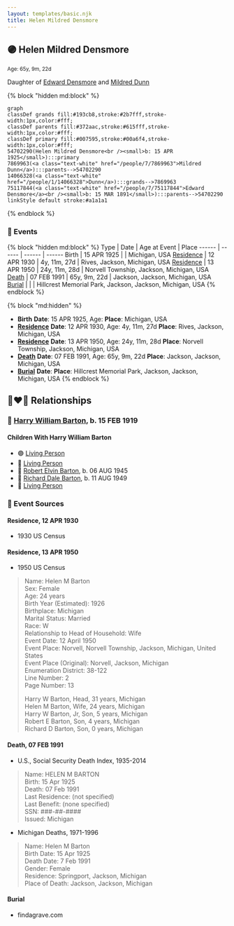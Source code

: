 ```yaml
---
layout: templates/basic.njk
title: Helen Mildred Densmore
---
```

## 🟣 Helen Mildred Densmore
<small>Age: 65y, 9m, 22d</small>

Daughter of [Edward Densmore](/people/7/75117844) and [Mildred Dunn](/people/7/7869963)

{% block "hidden md:block" %}
```mermaid
graph
classDef grands fill:#193cb8,stroke:#2b7fff,stroke-width:1px,color:#fff;
classDef parents fill:#372aac,stroke:#615fff,stroke-width:1px,color:#fff;
classDef primary fill:#007595,stroke:#00a6f4,stroke-width:1px,color:#fff;
54702290(Helen Mildred Densmore<br /><small>b: 15 APR 1925</small>):::primary
7869963(<a class="text-white" href="/people/7/7869963">Mildred Dunn</a>):::parents-->54702290
14066328(<a class="text-white" href="/people/1/14066328">Dunn</a>):::grands-->7869963
75117844(<a class="text-white" href="/people/7/75117844">Edward Densmore</a><br /><small>b: 15 MAR 1891</small>):::parents-->54702290
linkStyle default stroke:#a1a1a1
```
{% endblock %}

### 📆 Events

{% block "hidden md:block" %}
Type | Date | Age at Event | Place
------ | ------ | ------ | ------
Birth | 15 APR 1925 |  | Michigan, USA
[Residence](#event-event-0) | 12 APR 1930 | 4y, 11m, 27d | Rives, Jackson, Michigan, USA
[Residence](#event-event-1) | 13 APR 1950 | 24y, 11m, 28d | Norvell Township, Jackson, Michigan, USA
[Death](#event-event-6) | 07 FEB 1991 | 65y, 9m, 22d | Jackson, Jackson, Michigan, USA
[Burial](#event-event-7) |  |  | Hillcrest Memorial Park, Jackson, Jackson, Michigan, USA
{% endblock %}

{% block "md:hidden" %}
- **Birth**
**Date**: 15 APR 1925, Age:
**Place**: Michigan, USA
- **[Residence](#event-event-0)**
**Date**: 12 APR 1930, Age: 4y, 11m, 27d
**Place**: Rives, Jackson, Michigan, USA
- **[Residence](#event-event-1)**
**Date**: 13 APR 1950, Age: 24y, 11m, 28d
**Place**: Norvell Township, Jackson, Michigan, USA
- **[Death](#event-event-6)**
**Date**: 07 FEB 1991, Age: 65y, 9m, 22d
**Place**: Jackson, Jackson, Michigan, USA
- **[Burial](#event-event-7)**
**Date**:
**Place**: Hillcrest Memorial Park, Jackson, Jackson, Michigan, USA
{% endblock %}

## 👩‍❤️‍👨 Relationships

### 🔵 [Harry William Barton](/people/8/83492690), b. 15 FEB 1919

#### Children With Harry William Barton
* 🟣 [Living Person](/people/9/92410091)
* 🔵 [Living Person](/people/4/42360279)
* 🔵 [Robert Elvin Barton](/people/4/48782300), b. 06 AUG 1945
* 🔵 [Richard Dale Barton](/people/8/81394146), b. 11 AUG 1949
* 🔵 [Living Person](/people/7/7769050)
### 📰 Event Sources

#### <a id="event-event-0"></a> Residence, 12 APR 1930
* 1930 US Census

#### <a id="event-event-1"></a> Residence, 13 APR 1950
* 1950 US Census
>   
  > Name: Helen M Barton  
  > Sex: Female  
  > Age: 24 years  
  > Birth Year (Estimated): 1926  
  > Birthplace: Michigan  
  > Marital Status: Married  
  > Race: W  
  > Relationship to Head of Household: Wife  
  > Event Date: 12 April 1950  
  > Event Place: Norvell, Norvell Township, Jackson, Michigan, United States  
  > Event Place (Original): Norvell, Jackson, Michigan  
  > Enumeration District: 38-122  
  > Line Number: 2  
  > Page Number: 13  
  >   
  > Harry W Barton, Head, 31 years, Michigan  
  > Helen M Barton, Wife, 24 years, Michigan  
  > Harry W Barton, Jr, Son, 5 years, Michigan  
  > Robert E Barton, Son, 4 years, Michigan  
  > Richard D Barton, Son, 0 years, Michigan

#### <a id="event-event-6"></a> Death, 07 FEB 1991
* U.S., Social Security Death Index, 1935-2014
>   
  > Name: HELEN M BARTON  
  > Birth: 15 Apr 1925  
  > Death: 07 Feb 1991  
  > Last Residence: (not specified)  
  > Last Benefit: (none specified)  
  > SSN: ###-##-####  
  > Issued: Michigan
* Michigan Deaths, 1971-1996
>   
  > Name:  Helen M Barton  
  > Birth Date: 15 Apr 1925  
  > Death Date: 7 Feb 1991  
  > Gender: Female  
  > Residence: Springport, Jackson, Michigan  
  > Place of Death: Jackson, Jackson, Michigan

#### <a id="event-event-7"></a> Burial
* findagrave.com
